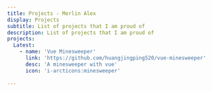```yaml
---
title: Projects - Merlin Alex
display: Projects
subtitle: List of projects that I am proud of
description: List of projects that I am proud of
projects:
  Latest:
    - name: 'Vue Minesweeper'
      link: 'https://github.com/huangjingping520/vue-minesweeper'
      desc: 'A minesweeper with vue'
      icon: 'i-arcticons:minesweeper'
 
---
```


<ListProjects :projects="frontmatter.projects"/>



